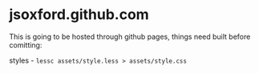 jsoxford.github.com
===================

This is going to be hosted through github pages, things need built before comitting:

styles - `lessc assets/style.less > assets/style.css`